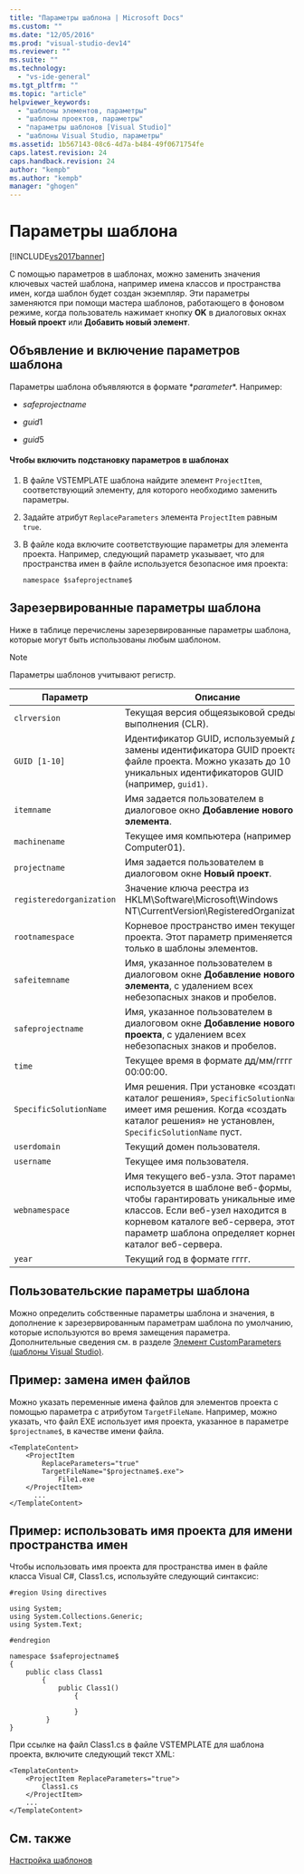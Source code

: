 ```yaml
---
title: "Параметры шаблона | Microsoft Docs"
ms.custom: ""
ms.date: "12/05/2016"
ms.prod: "visual-studio-dev14"
ms.reviewer: ""
ms.suite: ""
ms.technology: 
  - "vs-ide-general"
ms.tgt_pltfrm: ""
ms.topic: "article"
helpviewer_keywords: 
  - "шаблоны элементов, параметры"
  - "шаблоны проектов, параметры"
  - "параметры шаблонов [Visual Studio]"
  - "шаблоны Visual Studio, параметры"
ms.assetid: 1b567143-08c6-4d7a-b484-49f0671754fe
caps.latest.revision: 24
caps.handback.revision: 24
author: "kempb"
ms.author: "kempb"
manager: "ghogen"
---
```

# Параметры шаблона
[!INCLUDE[vs2017banner](../code-quality/includes/vs2017banner.md)]

С помощью параметров в шаблонах, можно заменить значения ключевых частей шаблона, например имена классов и пространства имен, когда шаблон будет создан экземпляр.  Эти параметры заменяются при помощи мастера шаблонов, работающего в фоновом режиме, когда пользователь нажимает кнопку **OK** в диалоговых окнах **Новый проект** или **Добавить новый элемент**.  
  
## Объявление и включение параметров шаблона  
 Параметры шаблона объявляются в формате $*parameter*$.  Например:  
  
-   $safeprojectname$  
  
-   $guid1$  
  
-   $guid5$  
  
#### Чтобы включить подстановку параметров в шаблонах  
  
1.  В файле VSTEMPLATE шаблона найдите элемент `ProjectItem`, соответствующий элементу, для которого необходимо заменить параметры.  
  
2.  Задайте атрибут `ReplaceParameters` элемента `ProjectItem` равным `true`.  
  
3.  В файле кода включите соответствующие параметры для элемента проекта.  Например, следующий параметр указывает, что для пространства имен в файле используется безопасное имя проекта:  
  
    ```  
    namespace $safeprojectname$  
    ```  
  
## Зарезервированные параметры шаблона  
 Ниже в таблице перечислены зарезервированные параметры шаблона, которые могут быть использованы любым шаблоном.  
  
> [!NOTE]
>  Параметры шаблонов учитывают регистр.  
  
|Параметр|Описание|  
|--------------|--------------|  
|`clrversion`|Текущая версия общеязыковой среды выполнения \(CLR\).|  
|`GUID [1-10]`|Идентификатор GUID, используемый для замены идентификатора GUID проекта в файле проекта.  Можно указать до 10 уникальных идентификаторов GUID \(например, `guid1)`.|  
|`itemname`|Имя задается пользователем в диалоговое окно **Добавление нового элемента**.|  
|`machinename`|Текущее имя компьютера \(например Computer01\).|  
|`projectname`|Имя задается пользователем в диалоговом окне **Новый проект**.|  
|`registeredorganization`|Значение ключа реестра из HKLM\\Software\\Microsoft\\Windows NT\\CurrentVersion\\RegisteredOrganization.|  
|`rootnamespace`|Корневое пространство имен текущего проекта.  Этот параметр применяется только в шаблоны элементов.|  
|`safeitemname`|Имя, указанное пользователем в диалоговом окне **Добавление нового элемента**, с удалением всех небезопасных знаков и пробелов.|  
|`safeprojectname`|Имя, указанное пользователем в диалоговом окне **Добавление нового проекта**, с удалением всех небезопасных знаков и пробелов.|  
|`time`|Текущее время в формате дд\/мм\/гггг 00:00:00.|  
|`SpecificSolutionName`|Имя решения.  При установке «создать каталог решения», `SpecificSolutionName` имеет имя решения.  Когда «создать каталог решения» не установлен, `SpecificSolutionName` пуст.|  
|`userdomain`|Текущий домен пользователя.|  
|`username`|Текущее имя пользователя.|  
|`webnamespace`|Имя текущего веб\-узла.  Этот параметр используется в шаблоне веб\-формы, чтобы гарантировать уникальные имена классов.  Если веб\-узел находится в корневом каталоге веб\-сервера, этот параметр шаблона определяет корневой каталог веб\-сервера.|  
|`year`|Текущий год в формате гггг.|  
  
## Пользовательские параметры шаблона  
 Можно определить собственные параметры шаблона и значения, в дополнение к зарезервированным параметрам шаблона по умолчанию, которые используются во время замещения параметра. Дополнительные сведения см. в разделе [Элемент CustomParameters \(шаблоны Visual Studio\)](../extensibility/customparameters-element-visual-studio-templates.md).  
  
## Пример: замена имен файлов  
 Можно указать переменные имена файлов для элементов проекта с помощью параметра с атрибутом `TargetFileName`.  Например, можно указать, что файл EXE использует имя проекта, указанное в параметре `$projectname$`, в качестве имени файла.  
  
```  
<TemplateContent>  
    <ProjectItem  
        ReplaceParameters="true"  
        TargetFileName="$projectname$.exe">  
            File1.exe  
    </ProjectItem>  
      ...  
</TemplateContent>  
```  
  
## Пример: использовать имя проекта для имени пространства имен  
 Чтобы использовать имя проекта для пространства имен в файле класса Visual C\#, Class1.cs, используйте следующий синтаксис:  
  
```  
#region Using directives  
  
using System;  
using System.Collections.Generic;  
using System.Text;  
  
#endregion  
  
namespace $safeprojectname$  
{  
    public class Class1  
        {  
            public Class1()  
                {  
  
                }  
         }  
}  
```  
  
 При ссылке на файл Class1.cs в файле VSTEMPLATE для шаблона проекта, включите следующий текст XML:  
  
```  
<TemplateContent>  
    <ProjectItem ReplaceParameters="true">  
        Class1.cs  
    </ProjectItem>  
    ...  
</TemplateContent>  
```  
  
## См. также  
 [Настройка шаблонов](../ide/customizing-project-and-item-templates.md)